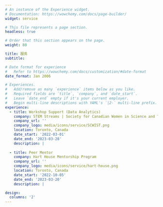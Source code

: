 ```yaml
---
# An instance of the Experience widget.
# Documentation: https://wowchemy.com/docs/page-builder/
widget: service

# This file represents a page section.
headless: true

# Order that this section appears on the page.
weight: 80

title: 服务
subtitle:

# Date format for experience
#   Refer to https://wowchemy.com/docs/customization/#date-format
date_format: Jan 2006

# Experiences.
#   Add/remove as many `experience` items below as you like.
#   Required fields are `title`, `company`, and `date_start`.
#   Leave `date_end` empty if it's your current employer.
#   Begin multi-line descriptions with YAML's `|2-` multi-line prefix.
experience:
  - title: Workshop Support (Data Analytics)
    company: STEM Streams | Society for Canadian Women in Science and Technology
    company_url: ''
    company_logo: media/icons/service/SCWIST.png
    location: Toronto, Canada
    date_start: '2022-03-01'
    date_end: '2023-03-28'
    description: |
      
  - title: Peer Mentor
    company: Hart House Mentorship Program
    company_url: ''
    company_logo: media/icons/service/hart-house.png
    location: Toronto, Canada
    date_start: '2022-10-05'
    date_end: '2023-03-20'
    description: |

design:
  columns: '2'
---
```

